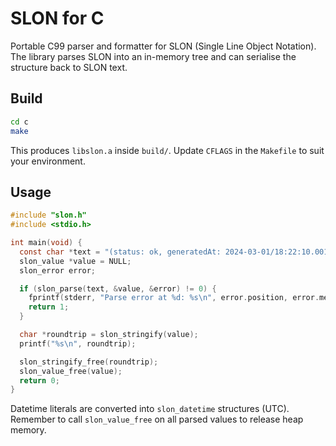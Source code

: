 # SLON for C

Portable C99 parser and formatter for SLON (Single Line Object Notation). The library parses SLON into an in-memory tree and can serialise the structure back to SLON text.

## Build

```bash
cd c
make
```

This produces `libslon.a` inside `build/`. Update `CFLAGS` in the `Makefile` to suit your environment.

## Usage

```c
#include "slon.h"
#include <stdio.h>

int main(void) {
  const char *text = "(status: ok, generatedAt: 2024-03-01/18:22:10.001)";
  slon_value *value = NULL;
  slon_error error;

  if (slon_parse(text, &value, &error) != 0) {
    fprintf(stderr, "Parse error at %d: %s\n", error.position, error.message);
    return 1;
  }

  char *roundtrip = slon_stringify(value);
  printf("%s\n", roundtrip);

  slon_stringify_free(roundtrip);
  slon_value_free(value);
  return 0;
}
```

Datetime literals are converted into `slon_datetime` structures (UTC). Remember to call `slon_value_free` on all parsed values to release heap memory.
